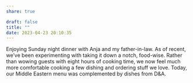 ```yaml
---
share: true

draft: false
title: ""
date: 2023-04-23 20:10:35
---
```


Enjoying Sunday night dinner with Anja and my father-in-law. As of recent, we’ve been experimenting with taking it down a notch, food-wise. Rather than wowing guests with eight hours of cooking time, we now feel much more comfortable cooking a few dishing and ordering stuff we love. Today, our Middle Eastern menu was complemented by dishes from D&A.
